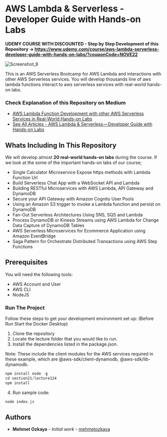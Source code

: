 # AWS Lambda & Serverless - Developer Guide with Hands-on Labs

**UDEMY COURSE WITH DISCOUNTED - Step by Step Development of this Repository -> https://www.udemy.com/course/aws-lambda-serverless-developer-guide-with-hands-on-labs/?couponCode=NOVE22**

![Screenshot_9](https://user-images.githubusercontent.com/1147445/185224326-5c554a5b-9aee-4954-9f7e-d5f177b4a3ce.png)

This is an AWS Serverless Bootcamp for AWS Lambda and interactions with other AWS Serverless services. You will develop thousands line of aws lambda functions interact to aws serverless services with real-world hands-on labs.

### Check Explanation of this Repository on Medium
* [AWS Lambda Function Development with other AWS Serverless Services in Real-World Hands-on Labs](https://medium.com/aws-lambda-serverless-developer-guide-with-hands/aws-lambda-function-development-with-other-aws-serverless-services-in-real-world-hands-on-labs-869a1576a701)
* [See All Articles - AWS Lambda & Serverless — Developer Guide with Hands-on Labs](https://medium.com/aws-lambda-serverless-developer-guide-with-hands)



## Whats Including In This Repository
We will develop almost **20 real-world hands-on labs** during the course. If we look at the some of the important hands-on labs of our course;

* Single Calculator Microservice Expose https methods with Lambda Function Url
* Build Serverless Chat App with a WebSocket API and Lambda
* Building RESTful Microservices with AWS Lambda, API Gateway and DynamoDB
* Secure your API Gateway with Amazon Cognito User Pools
* Using an Amazon S3 trigger to invoke a Lambda function and persist on DynamoDB
* Fan-Out Serverless Architectures Using SNS, SQS and Lambda
* Process DynamoDB or Kinesis Streams using AWS Lambda for Change Data Capture of DynamoDB Tables
* AWS Serverless Microservices for Ecommerce Application using Amazon EventBridge
* Saga Pattern for Orchestrate Distributed Transactions using AWS Step Functions

## Prerequisites
You will need the following tools:

* AWS Account and User
* AWS CLI
* NodeJS

### Run The Project
Follow these steps to get your development environment set up: (Before Run Start the Docker Desktop)
1. Clone the repository
2. Locate the lecture folder that you would like to run.
3. Install the dependencies listed in the package.json.

Note: These include the client modules for the AWS services required in these example, which are @aws-sdk/client-dynamodb, @aws-sdk/lib-dynamodb.

```csharp
npm install node -g
cd section21/lecture124
npm install
```

4. Run sample code:

```csharp
node index.js
```

## Authors

* **Mehmet Ozkaya** - *Initial work* - [mehmetozkaya](https://github.com/mehmetozkaya)


